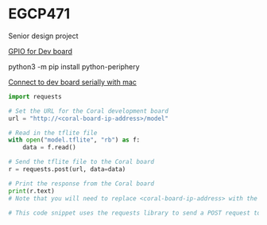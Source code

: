 # EGCP471
Senior design project

[GPIO for Dev board](https://coral.ai/docs/dev-board/gpio/#program-gpios-with-libgpiod)

python3 -m pip install python-periphery

[Connect to dev board serially with mac](https://coral.ai/docs/dev-board/serial-console/#connect-with-macos)

```python
import requests

# Set the URL for the Coral development board
url = "http://<coral-board-ip-address>/model"

# Read in the tflite file
with open("model.tflite", "rb") as f:
    data = f.read()

# Send the tflite file to the Coral board
r = requests.post(url, data=data)

# Print the response from the Coral board
print(r.text)
# Note that you will need to replace <coral-board-ip-address> with the IP address of your Coral development board. Also, you may also need to install requests library using pip install requests

# This code snippet uses the requests library to send a POST request to the Coral board with the tflite file as the data. The response from the Coral board # is then printed to the console.
```
